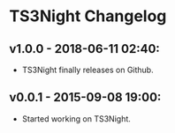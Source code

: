 # TS3Night Changelog

## v1.0.0 - 2018-06-11 02:40: 
- TS3Night finally releases on Github.

## v0.0.1 - 2015-09-08 19:00: 
- Started working on TS3Night.
